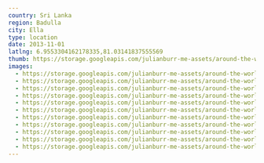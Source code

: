 ```yaml
---
country: Sri Lanka
region: Badulla
city: Ella
type: location
date: 2013-11-01
latlng: 6.9553304162178335,81.03141837555569
thumb: https://storage.googleapis.com/julianburr-me-assets/around-the-world/sri-lanka/ella/IMG_0770--thumb.JPG
images:
  - https://storage.googleapis.com/julianburr-me-assets/around-the-world/sri-lanka/ella/IMG_0767.JPG
  - https://storage.googleapis.com/julianburr-me-assets/around-the-world/sri-lanka/ella/IMG_0772.JPG
  - https://storage.googleapis.com/julianburr-me-assets/around-the-world/sri-lanka/ella/IMG_0779.JPG
  - https://storage.googleapis.com/julianburr-me-assets/around-the-world/sri-lanka/ella/IMG_0764.JPG
  - https://storage.googleapis.com/julianburr-me-assets/around-the-world/sri-lanka/ella/IMG_0754.JPG
  - https://storage.googleapis.com/julianburr-me-assets/around-the-world/sri-lanka/ella/IMG_0770.JPG
  - https://storage.googleapis.com/julianburr-me-assets/around-the-world/sri-lanka/ella/IMG_0765.JPG
  - https://storage.googleapis.com/julianburr-me-assets/around-the-world/sri-lanka/ella/IMG_0745.JPG
  - https://storage.googleapis.com/julianburr-me-assets/around-the-world/sri-lanka/ella/IMG_0771.JPG
  - https://storage.googleapis.com/julianburr-me-assets/around-the-world/sri-lanka/ella/IMG_0759.JPG
  - https://storage.googleapis.com/julianburr-me-assets/around-the-world/sri-lanka/ella/IMG_0744.JPG
---
```

